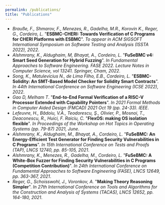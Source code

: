 ```yaml
---
permalink: /publications/
title: "Publications"
---
```

- <em>Brauße, F., Shmarov, F., Menezes, R., Gadelha, M.R., Korovin K., Reger, G., Cordeiro, L.</em> "<strong>ESBMC-CHERI: Towards Verification of C Programs for CHERI Platforms with ESBMC</strong>". <em>To appear in ACM SIGSOFT International Symposium on Software Testing and Analysis (ISSTA 2022), 2022</em>.
- <em>Alshmrany, K., Aldughaim, M, Bhayat, A., Cordeiro, L.</em> "<strong>FuSeBMC v4: Smart Seed Generation for Hybrid Fuzzing</strong>". <em> In Fundamental Approaches to Software Engineering. FASE 2022. Lecture Notes in Computer Science, vol 13241. Springer, Cham, 2022</em>.
- <em>Song, K., Matulevicius N., de Lima Filho, E.B., Cordeiro, L.</em> "<strong>ESBMC-Solidity: An SMT-Based Model Checker for Solidity Smart Contracts</strong>". <em>In 44th International Conference on Software Engineering (ICSE 2022), 2022</em>.
- <em>Gao D, Melham T</em>. "<strong>End-to-End Formal Verification of a RISC-V Processor Extended with Capability Pointers</strong>". <em>In 2021 Formal Methods in Computer Aided Design (FMCAD) 2021 Oct 19 (pp. 24-33). IEEE</em>.
- <em>Lefeuvre, H., Bădoiu, V.A., Teodorescu, Ş., Olivier, P., Mosnoi, T., Deaconescu, R., Huici, F. Raiciu, C.</em> "<strong>FlexOS: making OS isolation flexible</strong>". <em>In Proceedings of the Workshop on Hot Topics in Operating Systems (pp. 79-87) 2021, June</em>.
- <em>Alshmrany, K., Aldughaim, M., Bhayat, A., Cordeiro, L.</em> "<strong>FuSeBMC: An Energy-Efficient Test Generator for Finding Security Vulnerabilities in C Programs</strong>". <em>In 15th International Conference on Tests and Proofs (TAP), LNCS 12740, pp. 85-105, 2021</em>.
- <em>Alshmrany, K., Menezes, R., Gadelha, M., Cordeiro, L.</em> "<strong>FuSeBMC: A White-Box Fuzzer for Finding Security Vulnerabilities in C Programs (Competition Contribution)</strong>". <em>In 24th International Conference on Fundamental Approaches to Software Engineering (FASE), LNCS 12649, pp. 363-367, 2021</em>.
- <em>Reger, G., Schoisswohl, J., Voronkov, A.</em> "<strong>Making Theory Reasoning Simpler</strong>". <em>In 27th International Conference on Tools and Algorithms for the Construction and Analysis of Systems (TACAS), LNCS 12652, pp. 164-180, 2021</em>.

